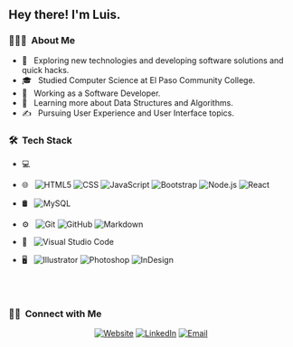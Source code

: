 
<h2> Hey there! I'm Luis.</h2>

<h3> 👨🏻‍💻 &nbsp;About Me </h3>

- 🤔 &nbsp; Exploring new technologies and developing software solutions and quick hacks.
- 🎓 &nbsp; Studied Computer Science at El Paso Community College.
- 💼 &nbsp; Working as a Software Developer.
- 🌱 &nbsp; Learning more about Data Structures and Algorithms.
- ✍️ &nbsp; Pursuing User Experience and User Interface topics.

<h3> 🛠 &nbsp;Tech Stack</h3>

- 💻 &nbsp;

- 🌐 &nbsp;
  ![HTML5](https://img.shields.io/badge/-HTML5-333333?style=flat&logo=HTML5)
  ![CSS](https://img.shields.io/badge/-CSS-333333?style=flat&logo=CSS3&logoColor=1572B6)
  ![JavaScript](https://img.shields.io/badge/-JavaScript-333333?style=flat&logo=javascript)
  ![Bootstrap](https://img.shields.io/badge/-Bootstrap-333333?style=flat&logo=bootstrap&logoColor=563D7C)
  ![Node.js](https://img.shields.io/badge/-Node.js-333333?style=flat&logo=node.js)
  ![React](https://img.shields.io/badge/-React-333333?style=flat&logo=react)
- 🛢 &nbsp;
  ![MySQL](https://img.shields.io/badge/-MySQL-333333?style=flat&logo=mysql)
- ⚙️ &nbsp;
  ![Git](https://img.shields.io/badge/-Git-333333?style=flat&logo=git)
  ![GitHub](https://img.shields.io/badge/-GitHub-333333?style=flat&logo=github)
  ![Markdown](https://img.shields.io/badge/-Markdown-333333?style=flat&logo=markdown)
- 🔧 &nbsp;
  ![Visual Studio Code](https://img.shields.io/badge/-Visual%20Studio%20Code-333333?style=flat&logo=visual-studio-code&logoColor=007ACC)
- 🖥 &nbsp;
  ![Illustrator](https://img.shields.io/badge/-Illustrator-333333?style=flat&logo=adobe-illustrator)
  ![Photoshop](https://img.shields.io/badge/-Photoshop-333333?style=flat&logo=adobe-photoshop)
  ![InDesign](https://img.shields.io/badge/-InDesign-333333?style=flat&logo=adobe-indesign)

<br/>


<br/>

<h3> 🤝🏻 &nbsp;Connect with Me </h3>

<p align="center">
<a href="https://www.luishernandezdev.com/"><img alt="Website" src="https://img.shields.io/badge/Website-www.luishernandezdev.com-blue?style=flat-square&logo=google-chrome"></a>
<a href="https://www.linkedin.com/in/luishernandezdev/"><img alt="LinkedIn" src="https://img.shields.io/badge/LinkedIn-Luis%20Hernandez-blue?style=flat-square&logo=linkedin"></a>
<a href="mailto:luishernandezdeveloper@gmail.com"><img alt="Email" src="https://img.shields.io/badge/Email-luishernandezdeveloper@gmail.com-blue?style=flat-square&logo=gmail"></a>
</p>

